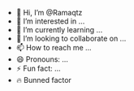 - 👋 Hi, I’m @Ramaqtz
- 👀 I’m interested in ...
- 🌱 I’m currently learning ...
- 💞️ I’m looking to collaborate on ...
- 📫 How to reach me ...
- 😄 Pronouns: ...
- ⚡ Fun fact: ...
- 🔥 Bunned factor
<!---
Ramaqtz/Ramaqtz is a ✨ special ✨ repository because its `README.md` (this file) appears on your GitHub profile.
You can click the Preview link to take a look at your changes.
--->
